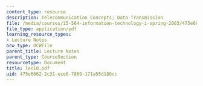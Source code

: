 ```yaml
---
content_type: resource
description: Telecommunication Concepts; Data Transmission
file: /media/courses/15-564-information-technology-i-spring-2003/475e66622c31ece67869171a55d180cc_lec10.pdf
file_type: application/pdf
learning_resource_types:
- Lecture Notes
ocw_type: OCWFile
parent_title: Lecture Notes
parent_type: CourseSection
resourcetype: Document
title: lec10.pdf
uid: 475e6662-2c31-ece6-7869-171a55d180cc
---
```

